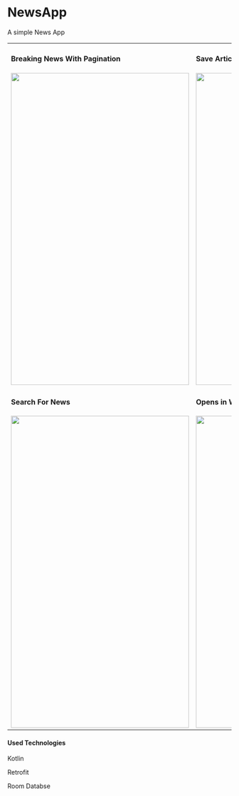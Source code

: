 # NewsApp
A simple News App
<table>
<tr> 
  <td><h4>Breaking News With Pagination</h4>
<img src="https://firebasestorage.googleapis.com/v0/b/earn-778c4.appspot.com/o/News%20APp%2FScreenshot_20201209-120227.jpg?alt=media&token=8bcbb570-6a58-48ed-8517-f3c231146e81" width="400" height="700"></td>
  
  <td>
<h4>Save Articles in Your Phone</h4>
<img src="https://firebasestorage.googleapis.com/v0/b/earn-778c4.appspot.com/o/News%20APp%2FScreenshot_20201209-120238.jpg?alt=media&token=1d2bf941-485d-4bf6-82cb-cb17a7454c81" width="400" height="700"></td>
</tr>

<tr>
  <td> <h4>Search For News</h4>
<img src="https://firebasestorage.googleapis.com/v0/b/earn-778c4.appspot.com/o/News%20APp%2FScreenshot_20201209-120255.jpg?alt=media&token=2d9bd9e5-dba4-48bb-af44-96415ad65d35" width="400" height="700"></td>
  <td>
<h4>Opens in WebView</h4>
<img src="https://firebasestorage.googleapis.com/v0/b/earn-778c4.appspot.com/o/News%20APp%2FScreenshot_20201209-120716.jpg?alt=media&token=4d5c61cf-b58a-4322-9bde-b2f764e8d45b" width="400" height="700"></td>
</tr>
</table>

<h4> Used Technologies</h4>
<p> Kotlin </p>
<p> Retrofit </p>
<p> Room Databse </p>
